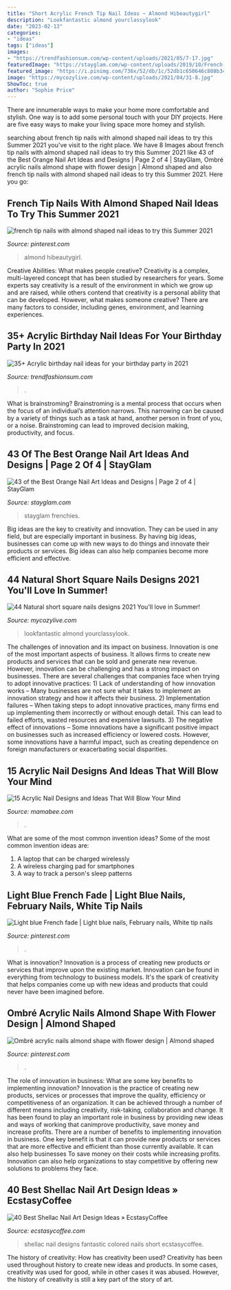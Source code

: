 ```yaml
---
title: "Short Acrylic French Tip Nail Ideas ~ Almond Hibeautygirl"
description: "Lookfantastic almond yourclassylook"
date: "2023-02-13"
categories:
- "ideas"
tags: ["ideas"]
images:
- "https://trendfashionsum.com/wp-content/uploads/2021/05/7-17.jpg"
featuredImage: "https://stayglam.com/wp-content/uploads/2019/10/French-Tip-Orange-Nails.jpg"
featured_image: "https://i.pinimg.com/736x/52/db/1c/52db1c650646c808b34db4f6fc3f5bea.jpg"
image: "https://mycozylive.com/wp-content/uploads/2021/04/31-8.jpg"
ShowToc: true
author: "Sophie Price"
---
```



There are innumerable ways to make your home more comfortable and stylish. One way is to add some personal touch with your DIY projects. Here are five easy ways to make your living space more homey and stylish.

	

		
searching about french tip nails with almond shaped nail ideas to try this Summer 2021 you've visit to the right place. We have 8 Images about french tip nails with almond shaped nail ideas to try this Summer 2021 like 43 of the Best Orange Nail Art Ideas and Designs | Page 2 of 4 | StayGlam, Ombré acrylic nails almond shape with flower design | Almond shaped and also french tip nails with almond shaped nail ideas to try this Summer 2021. Here you go:
		
    
## French Tip Nails With Almond Shaped Nail Ideas To Try This Summer 2021

<img loading=lazy src="https://i.pinimg.com/736x/51/23/57/5123577fcbb635b688fd89869e42e68b.jpg" onerror="this.onerror=null;this.src='https://tse4.mm.bing.net/th?id=OIP.K5Ev5WuD4YnrZKwPCQw83QHaLH&amp;pid=15.1';" alt="french tip nails with almond shaped nail ideas to try this Summer 2021">

_Source: pinterest.com_

>almond hibeautygirl. 

	

Creative Abilities: What makes people creative?
Creativity is a complex, multi-layered concept that has been studied by researchers for years. Some experts say creativity is a result of the environment in which we grow up and are raised, while others contend that creativity is a personal ability that can be developed. However, what makes someone creative? There are many factors to consider, including genes, environment, and learning experiences.

    
## 35+ Acrylic Birthday Nail Ideas For Your Birthday Party In 2021

<img loading=lazy src="https://trendfashionsum.com/wp-content/uploads/2021/05/7-17.jpg" onerror="this.onerror=null;this.src='https://tse3.mm.bing.net/th?id=OIP.KA5JJDh7JcCPyIU6v7pzBgHaLH&amp;pid=15.1';" alt="35+ Acrylic birthday nail ideas for your birthday party in 2021">

_Source: trendfashionsum.com_

>. 

	

What is brainstroming? Brainstroming is a mental process that occurs when the focus of an individual’s attention narrows. This narrowing can be caused by a variety of things such as a task at hand, another person in front of you, or a noise. Brainstroming can lead to improved decision making, productivity, and focus.

    
## 43 Of The Best Orange Nail Art Ideas And Designs | Page 2 Of 4 | StayGlam

<img loading=lazy src="https://stayglam.com/wp-content/uploads/2019/10/French-Tip-Orange-Nails.jpg" onerror="this.onerror=null;this.src='https://tse3.mm.bing.net/th?id=OIP.HUVTxGm57xI2EohM7OhFcQHaLH&amp;pid=15.1';" alt="43 of the Best Orange Nail Art Ideas and Designs | Page 2 of 4 | StayGlam">

_Source: stayglam.com_

>stayglam frenchies. 

	

Big ideas are the key to creativity and innovation. They can be used in any field, but are especially important in business. By having big ideas, businesses can come up with new ways to do things and innovate their products or services. Big ideas can also help companies become more efficient and effective.

    
## 44 Natural Short Square Nails Designs 2021 You&#039;ll Love In Summer!

<img loading=lazy src="https://mycozylive.com/wp-content/uploads/2021/04/31-8.jpg" onerror="this.onerror=null;this.src='https://tse3.mm.bing.net/th?id=OIP.ELLcvNNz3AQ5sj9rNi4FVwHaLH&amp;pid=15.1';" alt="44 Natural short square nails designs 2021 You&#039;ll love in Summer!">

_Source: mycozylive.com_

>lookfantastic almond yourclassylook. 

	

The challenges of innovation and its impact on business.
Innovation is one of the most important aspects of business. It allows firms to create new products and services that can be sold and generate new revenue. However, innovation can be challenging and has a strong impact on businesses. There are several challenges that companies face when trying to adopt innovative practices: 1) Lack of understanding of how innovation works – Many businesses are not sure what it takes to implement an innovation strategy and how it affects their business. 2) Implementation failures – When taking steps to adopt innovative practices, many firms end up implementing them incorrectly or without enough detail. This can lead to failed efforts, wasted resources and expensive lawsuits. 3) The negative effect of innovations – Some innovations have a significant positive impact on businesses such as increased efficiency or lowered costs. However, some innovations have a harmful impact, such as creating dependence on foreign manufacturers or exacerbating social disparities.

    
## 15 Acrylic Nail Designs And Ideas That Will Blow Your Mind

<img loading=lazy src="https://mamabee.com/wp-content/uploads/2015/01/114.jpg" onerror="this.onerror=null;this.src='https://tse3.mm.bing.net/th?id=OIP.INzem0JG860qRMHsFdECAwHaJ3&amp;pid=15.1';" alt="15 Acrylic Nail Designs and Ideas That Will Blow Your Mind">

_Source: mamabee.com_

>. 

	

What are some of the most common invention ideas?
Some of the most common invention ideas are: 
1. A laptop that can be charged wirelessly
2. A wireless charging pad for smartphones
3. A way to track a person's sleep patterns

    
## Light Blue French Fade | Light Blue Nails, February Nails, White Tip Nails

<img loading=lazy src="https://i.pinimg.com/736x/94/a7/44/94a744901cd783c973c3370ebde90ac3.jpg" onerror="this.onerror=null;this.src='https://tse2.mm.bing.net/th?id=OIP.oIP35KLfzX5CN70OzzDeZQHaJ3&amp;pid=15.1';" alt="Light blue French fade | Light blue nails, February nails, White tip nails">

_Source: pinterest.com_

>. 

	

What is innovation?
Innovation is a process of creating new products or services that improve upon the existing market. Innovation can be found in everything from technology to business models. It's the spark of creativity that helps companies come up with new ideas and products that could never have been imagined before.

    
## Ombré Acrylic Nails Almond Shape With Flower Design | Almond Shaped

<img loading=lazy src="https://i.pinimg.com/736x/52/db/1c/52db1c650646c808b34db4f6fc3f5bea.jpg" onerror="this.onerror=null;this.src='https://tse4.mm.bing.net/th?id=OIP.tY4UGQM9kHlQm71f2oY60AHaNL&amp;pid=15.1';" alt="Ombré acrylic nails almond shape with flower design | Almond shaped">

_Source: pinterest.com_

>. 

	

The role of innovation in business: What are some key benefits to implementing innovation?
Innovation is the practice of creating new products, services or processes that improve the quality, efficiency or competitiveness of an organization. It can be achieved through a number of different means including creativity, risk-taking, collaboration and change. It has been found to play an important role in business by providing new ideas and ways of working that canimprove productivity, save money and increase profits.
There are a number of benefits to implementing innovation in business. One key benefit is that it can provide new products or services that are more effective and efficient than those currently available. It can also help businesses To save money on their costs while increasing profits. Innovation can also help organizations to stay competitive by offering new solutions to problems they face.

    
## 40 Best Shellac Nail Art Design Ideas » EcstasyCoffee

<img loading=lazy src="https://i1.wp.com/www.ecstasycoffee.com/wp-content/uploads/2016/10/Fantastic-Green-Colored-Art.jpg" onerror="this.onerror=null;this.src='https://tse1.mm.bing.net/th?id=OIP.6X23VyEhJZNOGoGnRCznIAHaHa&amp;pid=15.1';" alt="40 Best Shellac Nail Art Design Ideas » EcstasyCoffee">

_Source: ecstasycoffee.com_

>shellac nail designs fantastic colored nails short ecstasycoffee. 

	

The history of creativity: How has creativity been used?
Creativity has been used throughout history to create new ideas and products. In some cases, creativity was used for good, while in other cases it was abused. However, the history of creativity is still a key part of the story of art.

